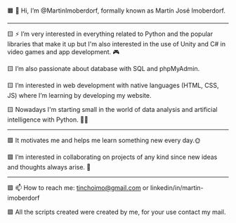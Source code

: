 
🟧 👋 Hi, I’m @MartinImoberdorf, formally known as Martín José Imoberdorf.

-----------------------------------------------------------------------------------------------------------------------------------------------------------------------------------

🟨 ⚡ I’m very interested in everything related to Python and the popular libraries that make it up but I'm also interested in the use of Unity and C# in video games and app development. 🎮

🟨 I’m also passionate about database with SQL and phpMyAdmin.

🟨 I’m interested in web development with native languages (HTML, CSS, JS) where I’m learning by developing my website.

🟨 Nowadays I'm starting small in the world of data analysis and artificial intelligence with Python. 👩‍💻

-----------------------------------------------------------------------------------------------------------------------------------------------------------------------------------

🟩 It motivates me and helps me learn something new every day.🌞 

🟩 I’m interested in collaborating on projects of any kind since new ideas and thoughts always arise. 🧠

-----------------------------------------------------------------------------------------------------------------------------------------------------------------------------------

🟪 📫 How to reach me: tinchoimo@gmail.com  or linkedin/in/martin-imoberdorf

🟪 All the scripts created were created by me, for your use contact my mail.
